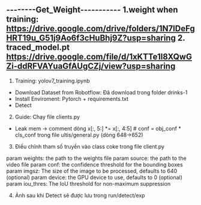 --------Get_Weight-----------
1.weight when training:
https://drive.google.com/drive/folders/1N7lDeFgHRT19u_G51j9Ao6f3cHuBhj9Z?usp=sharing
2. traced_model.pt
https://drive.google.com/file/d/1xKTTe1I8XQwGZi-ddRFVAYuaGfAUgCZj/view?usp=sharing
------------------------------

1. Training: yolov7_training.ipynb
- Download Dataset from Robotflow: Đã download trong folder drinks-1
- Install Enviroment: Pytorch + requirements.txt
- Detect

2. Guide: Chạy file clients.py
- Leak mem -> comment dòng x[:, 5:] *= x[:, 4:5]  # conf = obj_conf * cls_conf trong file ultis/general.py (dòng 648->652)

3. Điều chỉnh tham số truyền vào class coke trong file client.py

param weights: the path to the weights file
param source: the path to the video file
param conf: the confidence threshold for the bounding boxes
param imgsz: The size of the image to be processed, defaults to 640 (optional)
param device: the GPU device to use, defaults to 0 (optional)
param iou_thres: The IoU threshold for non-maximum suppression

4. Ảnh sau khi Detect sẽ được lưu trong run/detect/exp